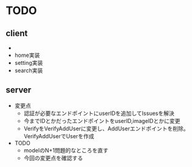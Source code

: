 # TODO

## client

-
- home実装
- setting実装
- search実装

## server

- 変更点
    - 認証が必要なエンドポイントにuserIDを追加してIssuesを解決
    - 今までIDとかだったエンドポイントをuserID,imageIDとかに変更
    - VerifyをVerifyAddUserに変更し、AddUserエンドポイントを削除。VerifyAddUserでUserを作成
- TODO
    - modelのN+1問題的なところを直す
    - 今回の変更点を確認する
